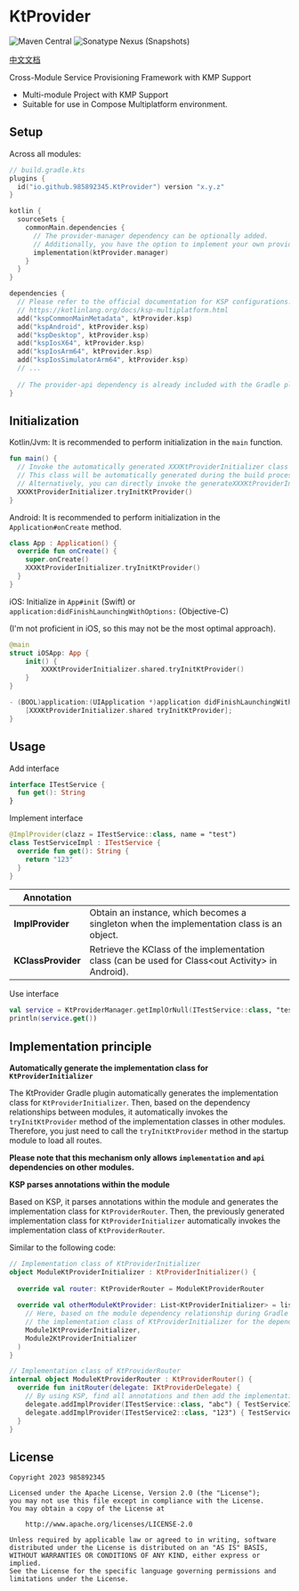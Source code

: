 # KtProvider
![Maven Central](https://img.shields.io/maven-central/v/io.github.985892345/provider-api?server=https://s01.oss.sonatype.org&label=release)
![Sonatype Nexus (Snapshots)](https://img.shields.io/nexus/s/io.github.985892345/provider-api?server=https://s01.oss.sonatype.org&label=SNAPSHOT)

[中文文档](README_CN.md)

Cross-Module Service Provisioning Framework with KMP Support
- Multi-module Project with KMP Support
- Suitable for use in Compose Multiplatform environment.

## Setup
Across all modules:
```kotlin
// build.gradle.kts
plugins {
  id("io.github.985892345.KtProvider") version "x.y.z"
}

kotlin {
  sourceSets {
    commonMain.dependencies {
      // The provider-manager dependency can be optionally added. 
      // Additionally, you have the option to implement your own provider-manager.
      implementation(ktProvider.manager)
    }
  }
}

dependencies {
  // Please refer to the official documentation for KSP configurations: 
  // https://kotlinlang.org/docs/ksp-multiplatform.html
  add("kspCommonMainMetadata", ktProvider.ksp)
  add("kspAndroid", ktProvider.ksp)
  add("kspDesktop", ktProvider.ksp)
  add("kspIosX64", ktProvider.ksp)
  add("kspIosArm64", ktProvider.ksp)
  add("kspIosSimulatorArm64", ktProvider.ksp)
  // ...
  
  // The provider-api dependency is already included with the Gradle plugin.
}
```

## Initialization
Kotlin/Jvm: It is recommended to perform initialization in the `main` function.
```kotlin
fun main() {
  // Invoke the automatically generated XXXKtProviderInitializer class (module name + KtProviderInitializer)
  // This class will be automatically generated during the build process. 
  // Alternatively, you can directly invoke the generateXXXKtProviderInitializerImpl Gradle task to generate it.
  XXXKtProviderInitializer.tryInitKtProvider()
}
```

Android: It is recommended to perform initialization in the `Application#onCreate` method.
```kotlin
class App : Application() {
  override fun onCreate() {
    super.onCreate()
    XXXKtProviderInitializer.tryInitKtProvider()
  }
}
```

iOS: Initialize in `App#init` (Swift) or `application:didFinishLaunchingWithOptions:` (Objective-C)

(I'm not proficient in iOS, so this may not be the most optimal approach).
```swift
@main
struct iOSApp: App {
    init() {
        XXXKtProviderInitializer.shared.tryInitKtProvider()
    }
}
```
```objective-c
- (BOOL)application:(UIApplication *)application didFinishLaunchingWithOptions:(NSDictionary *)launchOptions {
    [XXXKtProviderInitializer.shared tryInitKtProvider];
}
```

## Usage
Add interface
```kotlin
interface ITestService {
  fun get(): String
}
```

Implement interface
```kotlin
@ImplProvider(clazz = ITestService::class, name = "test")
class TestServiceImpl : ITestService {
  override fun get(): String {
    return "123"
  }
}
```
| Annotation         |                                                                                                    |
|--------------------|----------------------------------------------------------------------------------------------------|
| **ImplProvider**   | Obtain an instance, which becomes a singleton when the implementation class is an object.          |
| **KClassProvider** | Retrieve the KClass of the implementation class (can be used for Class\<out Activity> in Android). |

Use interface
```kotlin
val service = KtProviderManager.getImplOrNull(ITestService::class, "test")
println(service.get())
```

## Implementation principle
**Automatically generate the implementation class for `KtProviderInitializer`**

The KtProvider Gradle plugin automatically generates the implementation class for `KtProviderInitializer`. 
Then, based on the dependency relationships between modules, 
it automatically invokes the `tryInitKtProvider` method of the implementation classes in other modules.
Therefore, you just need to call the `tryInitKtProvider` method in the startup module to load all routes.

**Please note that this mechanism only allows `implementation` and `api` dependencies on other modules.**


**KSP parses annotations within the module**

Based on KSP, it parses annotations within the module and generates the implementation class for `KtProviderRouter`. 
Then, the previously generated implementation class for `KtProviderInitializer` automatically 
invokes the implementation class of `KtProviderRouter`.

Similar to the following code:
```kotlin
// Implementation class of KtProviderInitializer
object ModuleKtProviderInitializer : KtProviderInitializer() {
  
  override val router: KtProviderRouter = ModuleKtProviderRouter
  
  override val otherModuleKtProvider: List<KtProviderInitializer> = listOf(
    // Here, based on the module dependency relationship during Gradle compilation, 
    // the implementation class of KtProviderInitializer for the dependent modules is generated.
    Module1KtProviderInitializer,
    Module2KtProviderInitializer
  )
}
```
```kotlin
// Implementation class of KtProviderRouter
internal object ModuleKtProviderRouter : KtProviderRouter() {
  override fun initRouter(delegate: IKtProviderDelegate) {
    // By using KSP, find all annotations and then add the implementation classes.
    delegate.addImplProvider(ITestService::class, "abc") { TestServiceImpl }
    delegate.addImplProvider(ITestService2::class, "123") { TestServiceImpl2 }
  }
}
```


## License
```
Copyright 2023 985892345

Licensed under the Apache License, Version 2.0 (the "License");
you may not use this file except in compliance with the License.
You may obtain a copy of the License at

    http://www.apache.org/licenses/LICENSE-2.0

Unless required by applicable law or agreed to in writing, software
distributed under the License is distributed on an "AS IS" BASIS,
WITHOUT WARRANTIES OR CONDITIONS OF ANY KIND, either express or implied.
See the License for the specific language governing permissions and
limitations under the License.
```